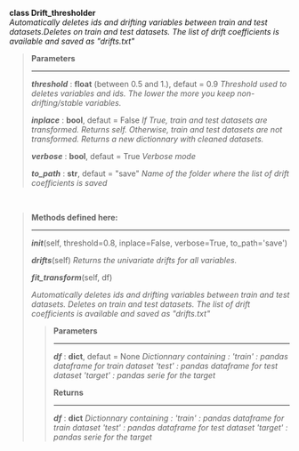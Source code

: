 **class Drift_thresholder** <br/>
*Automatically deletes ids and drifting variables between train and test datasets.Deletes on train and test datasets. The list of drift coefficients is available and saved as "drifts.txt"*


> **Parameters**
> ___
>  
>   ***threshold*** : **float** (between 0.5 and 1.), defaut = 0.9 
> *Threshold used to deletes variables and ids. The lower the more you keep non-drifting/stable variables.*
>
> ***inplace*** : **bool**, defaut = False 
> *If True, train and test datasets are transformed. Returns self. Otherwise, train and test datasets are not transformed. Returns a new dictionnary with cleaned datasets.*
> 
> ***verbose*** : **bool**, defaut = True 
> *Verbose mode*
> 
> ***to_path*** : **str**, defaut = "save" 
> *Name of the folder where the list of drift coefficients is saved* 

<br/>

> **Methods defined here:**
> ___
>
> ***init***(self, threshold=0.8, inplace=False, verbose=True, to_path='save') 
>
> ***drifts***(self) 
> *Returns the univariate drifts for all variables.*
>
> ***fit_transform***(self, df)
>
> *Automatically deletes ids and drifting variables between train and test datasets. Deletes on train and test datasets. The list of drift coefficients is available and saved as "drifts.txt"*
>
>> **Parameters** 
>> ___ 
>>
>> ***df*** : **dict**, defaut = None 
>> *Dictionnary containing :*
>> *'train' : pandas dataframe for train dataset*
>> *'test' : pandas dataframe for test dataset* 
>> *'target' : pandas serie for the target* 
>>
>> **Returns** 
>> ___ 
>>
>> ***df*** : **dict** 
>> *Dictionnary containing :* 
>> *'train' : pandas dataframe for train dataset* 
>> *'test' : pandas dataframe for test dataset*
>> *'target' : pandas serie for the target*

